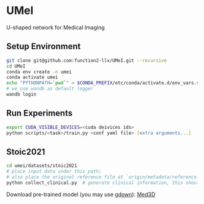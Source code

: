 # UMeI

U-shaped network for Medical Imaging

## Setup Environment

```zsh
git clone git@github.com:function2-llx/UMeI.git --recursive
cd UMeI
conda env create -n umei
conda activate umei
echo "PYTHONPATH=`pwd`" > $CONDA_PREFIX/etc/conda/activate.d/env_vars.sh
# we use wandb as default logger
wandb login
```

## Run Experiments
```zsh
export CUDA_VISIBLE_DEVICES=<cuda deivices ids>
python scripts/<task>/train.py <conf yaml file> [extra arguments...]
```

## Stoic2021

```zsh
cd umei/datasets/stoic2021
# place input data under this path; 
# also place the original reference file at `origin/metadata/reference.csv`
python collect_clinical.py  # generate clinical information, this should be run once 
```

Download pre-trained model (you may use [gdown](https://github.com/wkentaro/gdown)): [Med3D](https://github.com/Tencent/MedicalNet)